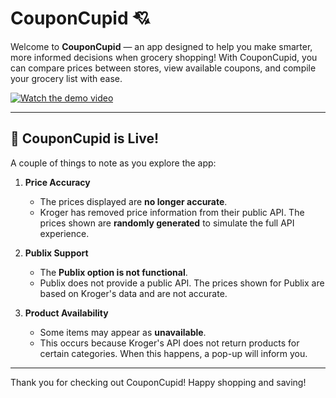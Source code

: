 # CouponCupid 💘

Welcome to **CouponCupid** — an app designed to help you make smarter, more informed decisions when grocery shopping! With CouponCupid, you can compare prices between stores, view available coupons, and compile your grocery list with ease.

[![Watch the demo video](https://img.youtube.com/vi/YOUR_VIDEO_ID/0.jpg)](https://www.youtube.com/watch?v=YOUR_VIDEO_ID)

---

## 🚀 CouponCupid is Live!

A couple of things to note as you explore the app:

1. **Price Accuracy**
   - The prices displayed are **no longer accurate**.
   - Kroger has removed price information from their public API. The prices shown are **randomly generated** to simulate the full API experience.

2. **Publix Support**
   - The **Publix option is not functional**.
   - Publix does not provide a public API. The prices shown for Publix are based on Kroger's data and are not accurate.

3. **Product Availability**
   - Some items may appear as **unavailable**.
   - This occurs because Kroger's API does not return products for certain categories. When this happens, a pop-up will inform you.

---

Thank you for checking out CouponCupid! Happy shopping and saving!
